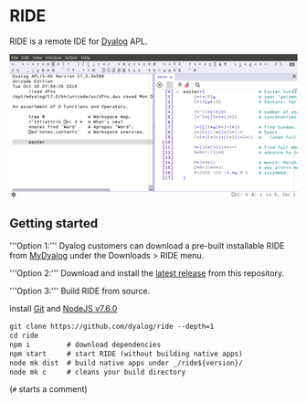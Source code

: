# RIDE

RIDE is a remote IDE for [Dyalog](www.dyalog.com) APL.

![Screenshot](/screenshot.png?raw=true)

## Getting started

'''Option 1:''' Dyalog customers can download a pre-built installable RIDE from
[MyDyalog](https://my.dyalog.com/) under the Downloads &gt; RIDE menu.

'''Option 2:''' Download and install the
[latest release](https://github.com/Dyalog/ride/releases/latest) from this
repository.

'''Option 3:''' Build RIDE from source.

install [Git](https://git-scm.com/downloads) and [NodeJS v7.6.0](https://nodejs.org/download/release/v7.6.0/)

    git clone https://github.com/dyalog/ride --depth=1
    cd ride
    npm i         # download dependencies
    npm start     # start RIDE (without building native apps)
    node mk dist  # build native apps under _/ride${version}/
    node mk c     # cleans your build directory

(`#` starts a comment)
